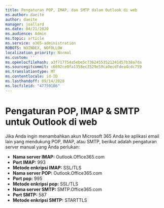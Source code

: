 ```yaml
---
title: Pengaturan POP, IMAP, dan SMTP dalam Outlook di web
ms.author: daeite
author: daeite
manager: joallard
ms.date: 04/21/2020
ms.audience: Admin
ms.topic: article
ms.service: o365-administration
ROBOTS: NOINDEX, NOFOLLOW
localization_priority: Normal
ms.custom: ''
ms.openlocfilehash: a3f717754a5ebe5c73624553521241d57b38a7da
ms.sourcegitcommit: c6692ce0fa1358ec3529e59ca0ecdfdea4cdc759
ms.translationtype: MT
ms.contentlocale: id-ID
ms.lasthandoff: 09/14/2020
ms.locfileid: "47759186"
---
```

# <a name="pop-imap--smtp-settings-for-outlook-on-the-web"></a>Pengaturan POP, IMAP & SMTP untuk Outlook di web

Jika Anda ingin menambahkan akun Microsoft 365 Anda ke aplikasi email lain yang mendukung POP, IMAP, atau SMTP, berikut adalah pengaturan server manual yang Anda perlukan:
  
- **Nama server IMAP:** Outlook.Office365.com
- **Port IMAP:** 993
- **Metode enkripsi IMAP:** SSL/TLS
- **Nama server POP:** Outlook.Office365.com  
- **Port pop:** 995  
- **Metode enkripsi pop:** SSL/TLS  
- **Nama server SMTP:** SMTP.Office365.com
- **Port SMTP:** 587
- **Metode enkripsi SMTP:** STARTTLS